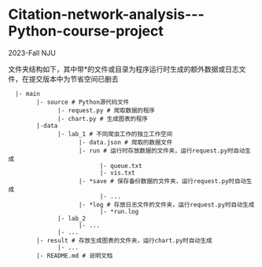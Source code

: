 # Citation-network-analysis---Python-course-project
2023-Fall NJU

文件夹结构如下，其中带*的文件或目录为程序运行时生成的额外数据或日志文件，在提交版本中为节省空间已删去

      |- main
            |- source # Python源代码文件
                  |- request.py # 爬取数据的程序
                  |- chart.py # 生成图表的程序
            |-data
                  |- lab_1 # 不同爬虫工作的独立工作空间
                        |- data.json # 爬取的数据文件
                        |- run # 运行时存放数据的文件夹，运行request.py时自动生成
                              |- queue.txt
                              |- vis.txt
                        |- *save # 保存备份数据的文件夹，运行request.py时自动生成
                              |- ...
                        |- *log # 存放日志文件的文件夹，运行request.py时自动生成
                              |- *run.log
                  |- lab_2
                        |- ...
                  |- ...
            |- result # 存放生成图表的文件夹，运行chart.py时自动生成
                  |- ...
            |- README.md # 说明文档
